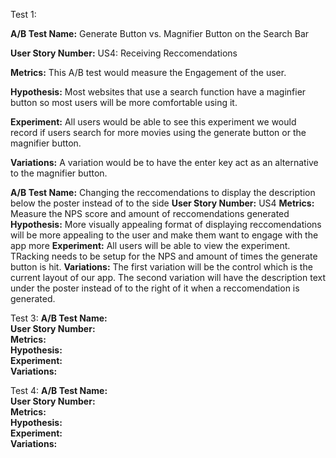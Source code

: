 Test 1:

**A/B Test Name:**  Generate Button vs. Magnifier Button on the Search Bar


**User Story Number:**  US4: Receiving Reccomendations


**Metrics:**  This A/B test would measure the Engagement of the user.


**Hypothesis:** Most websites that use a search function have a maginfier button so most users will be more comfortable using it.


**Experiment:**  All users would be able to see this experiment we would record if users search for more movies using the generate button or the magnifier button.


**Variations:** A variation would be to have the enter key act as an alternative to the magnifier button.

**A/B Test Name:**  Changing the reccomendations to display the description below the poster instead of to the side
**User Story Number:**  US4
**Metrics:**  Measure the NPS score and amount of reccomendations generated
**Hypothesis:**  More visually appealing format of displaying reccomendations will be more appealing to the user and make them want to engage with the app more
**Experiment:**  All users will be able to view the experiment. TRacking needs to be setup for the NPS and amount of times the generate button is hit.
**Variations:**  The first variation will be the control which is the current layout of our app. The second variation will have the description text under the poster instead of to the right of it when a reccomendation is generated.

Test 3:
**A/B Test Name:**  
**User Story Number:**  
**Metrics:**  
**Hypothesis:**  
**Experiment:**  
**Variations:**  

Test 4: 
**A/B Test Name:**  
**User Story Number:**  
**Metrics:**  
**Hypothesis:**  
**Experiment:**  
**Variations:**  


